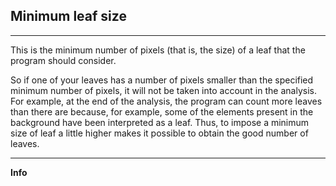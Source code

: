 ## Minimum leaf size

***

This is the minimum number of pixels (that is, the size) of a leaf that the program should consider.

So if one of your leaves has a number of pixels smaller than the specified minimum number of pixels, it will not be taken into account in the analysis.
For example, at the end of the analysis, the program can count more leaves than there are because, for example, some of the elements present in the background have been interpreted as a leaf. Thus, to impose a minimum size of leaf a little higher makes it possible to obtain the good number of leaves.


***
**Info**
